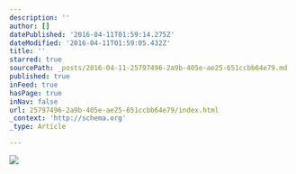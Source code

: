 ```yaml
---
description: ''
author: []
datePublished: '2016-04-11T01:59:14.275Z'
dateModified: '2016-04-11T01:59:05.432Z'
title: ''
starred: true
sourcePath: _posts/2016-04-11-25797496-2a9b-405e-ae25-651ccbb64e79.md
published: true
inFeed: true
hasPage: true
inNav: false
url: 25797496-2a9b-405e-ae25-651ccbb64e79/index.html
_context: 'http://schema.org'
_type: Article

---
```

![](https://the-grid-user-content.s3-us-west-2.amazonaws.com/eb45f660-5167-4dc0-8af9-73466ad340b8.png)